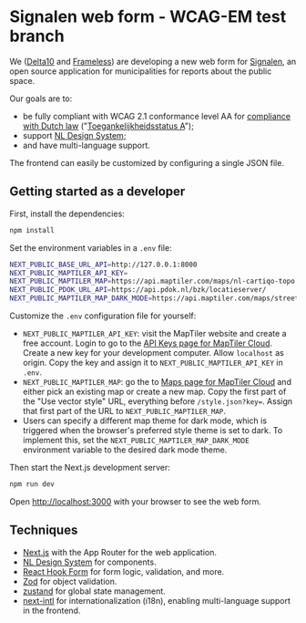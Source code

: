 # Signalen web form - WCAG-EM test branch

We ([Delta10](https://www.delta10.nl) and [Frameless](https://www.frameless.io)) are developing a new web form for [Signalen](https://www.signalen.org), an open source application for municipalities for reports about the public space.

Our goals are to:

- be fully compliant with WCAG 2.1 conformance level AA for [compliance with Dutch law](https://www.digitoegankelijk.nl/wetgeving/wat-is-verplicht) (<span lang="nl">"[Toegankelijkheidsstatus A](https://www.digitoegankelijk.nl/toegankelijkheidsverklaring/status)"</span>);
- support [NL Design System](https://nldesignsystem.nl);
- and have multi-language support.

The frontend can easily be customized by configuring a single JSON file.

## Getting started as a developer

First, install the dependencies:

```sh
npm install
```

Set the environment variables in a `.env` file:

```sh
NEXT_PUBLIC_BASE_URL_API=http://127.0.0.1:8000
NEXT_PUBLIC_MAPTILER_API_KEY=
NEXT_PUBLIC_MAPTILER_MAP=https://api.maptiler.com/maps/nl-cartiqo-topo
NEXT_PUBLIC_PDOK_URL_API=https://api.pdok.nl/bzk/locatieserver/
NEXT_PUBLIC_MAPTILER_MAP_DARK_MODE=https://api.maptiler.com/maps/streets-v2-dark
```

Customize the `.env` configuration file for yourself:

- `NEXT_PUBLIC_MAPTILER_API_KEY`: visit the MapTiler website and create a free account. Login to go to the [API Keys page for MapTiler Cloud](https://cloud.maptiler.com/account/keys/). Create a new key for your development computer. Allow `localhost` as origin. Copy the key and assign it to `NEXT_PUBLIC_MAPTILER_API_KEY` in `.env`.
- `NEXT_PUBLIC_MAPTILER_MAP`: go the to [Maps page for MapTiler Cloud](https://cloud.maptiler.com/maps/) and either pick an existing map or create a new map. Copy the first part of the "Use vector style" URL, everything before `/style.json?key=`. Assign that first part of the URL to `NEXT_PUBLIC_MAPTILER_MAP`.
- Users can specify a different map theme for dark mode, which is triggered when the browser's preferred style theme is set to dark. To implement this, set the `NEXT_PUBLIC_MAPTILER_MAP_DARK_MODE` environment variable to the desired dark mode theme.

Then start the Next.js development server:

```sh
npm run dev
```

Open [http://localhost:3000](http://localhost:3000) with your browser to see the web form.

## Techniques

- [Next.js](https://nextjs.org) with the App Router for the web application.
- [NL Design System](https://www.nldesignsystem.nl/) for components.
- [React Hook Form](https://react-hook-form.com/) for form logic, validation, and more.
- [Zod](https://zod.dev/) for object validation.
- [zustand](https://zustand-demo.pmnd.rs/) for global state management.
- [next-intl](https://next-intl-docs.vercel.app/) for internationalization (i18n), enabling multi-language support in the frontend.
